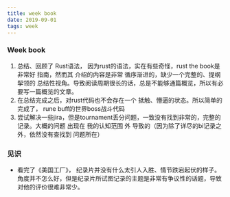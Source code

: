 ```yaml
---
title: week book
date: 2019-09-01
tags: week
---
```


### Week book

1. 总结、回顾了 Rust语法， 因为rust的语法，实在有些奇怪，rust the book是非常好 指南，然而其 介绍的内容是非常 循序渐进的，缺少一个完整的、提纲挈领的  总结性视角。导致阅读周期很长的话，总是不能够通篇概览，所以有必要写一篇概览的文章。
2. 在总结完成之后，对rust代码也不会存在一个 抵触、懵逼的状态。所以简单的完成了， rune buff的世界boss战斗代码
3. 尝试解决一些jira，但是tournament丢分问题，一致没有找到非常的，完整的记录。大概的问题 出现在 我的认知范围 外 导致的（因为除了详尽的bi记录之外，依然没有查找到 问题所在）

### 见识
  * 看完了《美国工厂》， 纪录片并没有什么太引人入胜、情节跌宕起伏的样子。角度并不怎么好，但是纪录片所试图记录的主题是非常有争议性的话题，导致对他的评价很难非常少。
